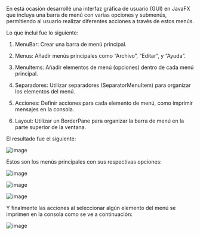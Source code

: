 En está ocasión desarrollé una interfaz gráfica de usuario (GUI) en JavaFX que incluya una barra de menú con varias opciones y submenús, 
permitiendo al usuario realizar diferentes acciones a través de estos menús.

Lo que inclui fue lo siguiente: 
1. MenuBar: Crear una barra de menú principal.

2. Menus: Añadir menús principales como “Archivo”, “Editar”, y “Ayuda”.

3. MenuItems: Añadir elementos de menú (opciones) dentro de cada menú principal.

4. Separadores: Utilizar separadores (SeparatorMenuItem) para organizar los elementos del menú.

5. Acciones: Definir acciones para cada elemento de menú, como imprimir mensajes en la consola.

6. Layout: Utilizar un BorderPane para organizar la barra de menú en la parte superior de la ventana.

El resultado fue el siguiente:

![image](https://github.com/BryanA2652/MenuPrincipalAyala/assets/168585386/ac192e18-db60-4441-b60b-c95f1fdd3b27)

Estos son los menús principales con sus respectivas opciones:

![image](https://github.com/BryanA2652/MenuPrincipalAyala/assets/168585386/a1bec287-c41b-4465-9427-c7fe5b615285)

![image](https://github.com/BryanA2652/MenuPrincipalAyala/assets/168585386/91d49968-a775-4be6-85b3-97a77c577b77)

![image](https://github.com/BryanA2652/MenuPrincipalAyala/assets/168585386/1074eb03-67cd-4747-b941-45692f2a4731)

Y finalmente las acciones al seleccionar algún elemento del menú se imprimen en la consola como se ve a continuación:

![image](https://github.com/BryanA2652/MenuPrincipalAyala/assets/168585386/471f8ee9-0ceb-481b-ab77-1af4b40aba36)
